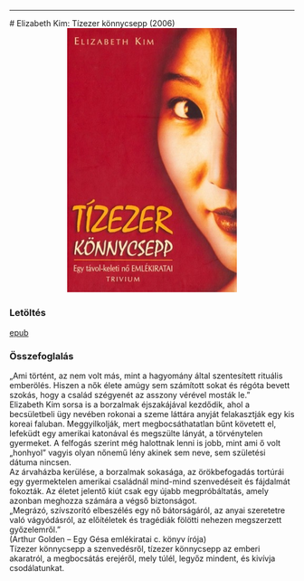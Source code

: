 <hr/>
# <a name="id_1513">Elizabeth Kim: Tízezer könnycsepp (2006)</a>
<center><img src="https://github.com/BercziSandor/calibre_lib/raw/main/main/Elizabeth%20Kim/Tizezer%20konnycsepp%20%281513%29/cover.jpg" alt="cover" width="300"/></center>

### Letöltés
[epub](https://github.com/BercziSandor/calibre_lib/raw/main/main/Elizabeth%20Kim/Tizezer%20konnycsepp%20%281513%29/Tizezer%20konnycsepp%20-%20Elizabeth%20Kim.epub)

### Összefoglalás
<div>
<p>„Ami ​történt, az nem volt más, mint a hagyomány által szentesített rituális emberölés. Hiszen a nők élete amúgy sem számított sokat és régóta bevett szokás, hogy a család szégyenét az asszony vérével mosták le.”<br>Elizabeth Kim sorsa is a borzalmak éjszakájával kezdődik, ahol a becsületbeli ügy nevében rokonai a szeme láttára anyját felakasztják egy kis koreai faluban. Meggyilkolják, mert megbocsáthatatlan bűnt követett el, lefeküdt egy amerikai katonával és megszülte lányát, a törvénytelen gyermeket. A felfogás szerint még halottnak lenni is jobb, mint ami ő volt „honhyol” vagyis olyan nőnemű lény akinek sem neve, sem születési dátuma nincsen.<br>Az árvaházba kerülése, a borzalmak sokasága, az örökbefogadás tortúrái egy gyermektelen amerikai családnál mind-mind szenvedéseit és fájdalmát fokozták. Az életet jelentő kiút csak egy újabb megpróbáltatás, amely azonban meghozza számára a végső biztonságot.<br>„Megrázó, szívszorító elbeszélés egy nő bátorságáról, az anyai szeretetre való vágyódásról, az előítéletek és tragédiák fölötti nehezen megszerzett győzelemről.”<br>(Arthur Golden – Egy Gésa emlékiratai c. könyv írója)<br>Tízezer könnycsepp a szenvedésről, tízezer könnycsepp az emberi akaratról, a megbocsátás erejéről, mely túlél, legyőz mindent, és kivívja csodálatunkat.</p></div>



